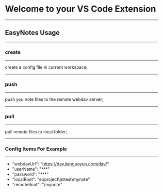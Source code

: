 # Welcome to your VS Code Extension

---------------------------
## EasyNotes Usage
---------------------------

### create
---------------------------
create a config file in current workspace;

---------------------------
### push
---------------------------
push you note files to the remote webdav server;

---------------------------
### pull
---------------------------
pull remote files to local folder;

---------------------------
### Config Items For Example
---------------------------
- "webdavUrl": "https://dav.jianguoyun.com/dav/"
- "userName": "***"
- "password": "***"
- "localRoot": "e:\\project\\js\\test\\mynote"
- "remoteRoot": "/mynote"
